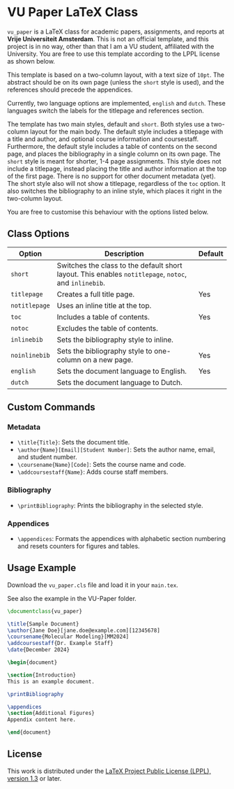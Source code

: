 # VU Paper LaTeX Class

`vu_paper` is a LaTeX class for academic papers, assignments, and reports at **Vrije Universiteit Amsterdam**. This is not an official template, and this project is in no way, other than that I am a VU student, affiliated with the University. You are free to use this template according to the LPPL license as shown below.

This template is based on a two-column layout, with a text size of `10pt`. The abstract should be on its own page (unless the `short` style is used), and the references should precede the appendices.

Currently, two language options are implemented, `english` and `dutch`. These languages switch the labels for the titlepage and references section. 

The template has two main styles, default and `short`. Both styles use a two-column layout for the main body. The default style includes a titlepage with a title and author, and optional course information and coursestaff. Furthermore, the default style includes a table of contents on the second page, and places the bibliography in a single column on its own page.
The `short` style is meant for shorter, 1-4 page assignments. This style does not include a titlepage, instead placing the title and author information at the top of the first page. There is no support for other document metadata (yet). The short style also will not show a titlepage, regardless of the `toc` option. It also switches the bibliography to an inline style, which places it right in the two-column layout. 

You are free to customise this behaviour with the options listed below.

## Class Options

| Option        | Description                            | Default |
| ------------- | -------------------------------------- | ------- |
| `short`       | Switches the class to the default short layout. This enables `notitlepage`, `notoc`, and `inlinebib`. |  | 
| `titlepage`   | Creates a full title page.             | Yes     | 
| `notitlepage` | Uses an inline title at the top.       |         | 
| `toc`         | Includes a table of contents.          | Yes     | 
| `notoc`       | Excludes the table of contents.        |         | 
| `inlinebib`   | Sets the bibliography style to inline. |         |
| `noinlinebib` | Sets the bibliography style to one-column on a new page. | Yes |
| `english`     | Sets the document language to English. | Yes     | 
| `dutch`       | Sets the document language to Dutch.   |         |  

## Custom Commands

### Metadata

- `\title{Title}`: Sets the document title.
- `\author{Name}[Email][Student Number]`: Sets the author name, email, and student number.
- `\coursename{Name}[Code]`: Sets the course name and code.
- `\addcoursestaff{Name}`: Adds course staff members.

### Bibliography

- `\printBibliography`: Prints the bibliography in the selected style.

### Appendices

- `\appendices`: Formats the appendices with alphabetic section numbering and resets counters for figures and tables.

## Usage Example

Download the `vu_paper.cls` file and load it in your `main.tex`.

See also the example in the VU-Paper folder.

```latex
\documentclass{vu_paper}

\title{Sample Document}
\author{Jane Doe}[jane.doe@example.com][12345678]
\coursename{Molecular Modeling}[MM2024]
\addcoursestaff{Dr. Example Staff}
\date{December 2024}

\begin{document}

\section{Introduction}
This is an example document.

\printBibliography

\appendices
\section{Additional Figures}
Appendix content here.

\end{document}
```

## License
This work is distributed under the [LaTeX Project Public License (LPPL), version 1.3](https://www.latex-project.org/lppl/lppl-1-3c.txt) or later.
